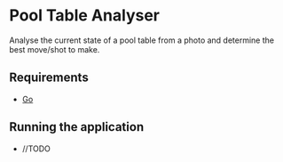 # Pool Table Analyser

Analyse the current state of a pool table from a photo
and determine the best move/shot to make.

## Requirements

- [Go](https://golang.org/)

## Running the application
- //TODO
